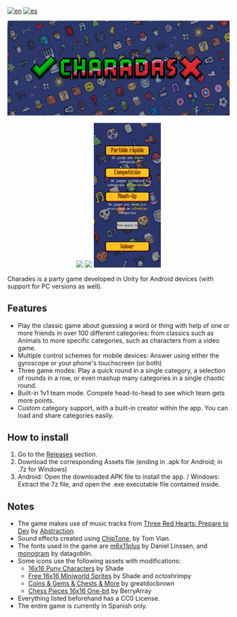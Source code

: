 [![en](https://img.shields.io/badge/lang-en-red.svg)](https://github.com/feliarroyo/Charades/blob/main/README.md)
[![es](https://img.shields.io/badge/lang-es-yellow.svg)](https://github.com/feliarroyo/Charades/blob/main/ReadmeElements/README-es.md)

<p align=center>
  <img src="https://raw.githubusercontent.com/feliarroyo/Charades/main/ReadmeElements/Banner.png">
</p>
<p align=center>
  <img src="https://raw.githubusercontent.com/feliarroyo/Charades/main/ReadmeElements/MainMenu.gif" width="30%">
  <img src="https://raw.githubusercontent.com/feliarroyo/Charades/main/ReadmeElements/CategoryList.gif" width="30%">
  <img src="https://raw.githubusercontent.com/feliarroyo/Charades/main/ReadmeElements/Gameplay.gif" width="30%">
</p>

Charades is a party game developed in Unity for Android devices (with support for PC versions as well).

## Features

- Play the classic game about guessing a word or thing with help of one or more friends in over 100 different categories: from classics such as Animals to more specific categories, such as characters from a video game.
- Multiple control schemes for mobile devices: Answer using either the gyroscope or your phone's touchscreen (or both)
- Three game modes: Play a quick round in a single category, a selection of rounds in a row, or even mashup many categories in a single chaotic round.
- Built-in 1v1 team mode. Compete head-to-head to see which team gets more points.
- Custom category support, with a built-in creator within the app. You can load and share categories easily.

## How to install
1. Go to the [Releases](https://github.com/feliarroyo/Charades/releases) section.
2. Download the corresponding Assets file (ending in .apk for Android; in .7z for Windows)
3. Android: Open the downloaded APK file to install the app. / Windows: Extract the 7z file, and open the .exe executable file contained inside.

## Notes
- The game makes use of music tracks from [Three Red Hearts: Prepare to Dev](https://tallbeard.itch.io/three-red-hearts-prepare-to-dev) by [Abstraction](https://abstractionmusic.com/).
- Sound effects created using [ChipTone](https://sfbgames.itch.io/chiptone), by Tom Vian.
- The fonts used in the game are [m6x11plus](https://managore.itch.io/m6x11) by Daniel Linssen, and [monogram](https://datagoblin.itch.io/monogram) by datagoblin.
- Some icons use the following assets with modifications:
  - [16x16 Puny Characters](https://merchant-shade.itch.io/16x16-puny-characters) by Shade
  - [Free 16x16 Miniworld Sprites](https://merchant-shade.itch.io/16x16-mini-world-sprites) by Shade and octoshrimpy
  - [Coins & Gems & Chests & More](https://greatdocbrown.itch.io/coins-gems-etc) by greatdocbrown
  - [Chess Pieces 16x16 One-bit](https://berryarray.itch.io/chess-pieces-16x16-one-bit) by BerryArray
- Everything listed beforehand has a CC0 License.
- The entire game is currently in Spanish only.
